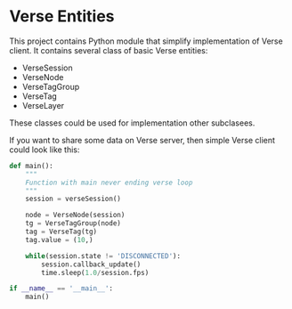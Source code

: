 Verse Entities
==============

This project contains Python module that simplify implementation of Verse client. It contains several class of basic Verse entities:

* VerseSession
* VerseNode
* VerseTagGroup
* VerseTag
* VerseLayer

These classes could be used for implementation other subclasees.

If you want to share some data on Verse server, then simple Verse client could look like this:

```python
def main():
    """
    Function with main never ending verse loop
    """
    session = verseSession()

    node = VerseNode(session)
    tg = VerseTagGroup(node)
    tag = VerseTag(tg)
    tag.value = (10,)

    while(session.state != 'DISCONNECTED'):
        session.callback_update()
        time.sleep(1.0/session.fps)

if __name__ == '__main__':
	main()
```